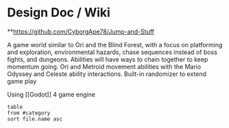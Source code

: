 # Design Doc / Wiki

**https://github.com/CyborgApe78/Jump-and-Stuff


A game world similar to Ori and the Blind Forest, with a focus on platforming and exploration, environmental hazards, chase sequences instead of boss fights, and dungeons. Abilities will have ways to chain together to keep momentum going. Ori and Metroid movement abilities with the Mario Odyssey and Celeste ability interactions. Built-in randomizer to extend game play

Using [[Godot]] 4 game engine

```dataview
table
from #category
sort file.name asc
```
